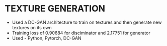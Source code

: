 # TEXTURE GENERATION
- Used a DC-GAN architecture to train on textures and then generate new textures on its own
- Training loss of 0.90684 for disciminator and 2.17751 for generator
- Used - Python, Pytorch, DC-GAN
